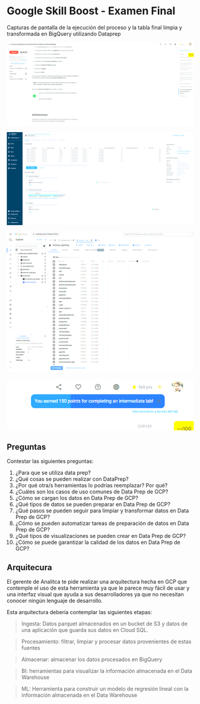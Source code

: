 # Google Skill Boost - Examen Final

Capturas de pantalla de la ejecución del proceso y la tabla final limpia y transformada en BigQuery  utilizando Dataprep

![alt text](image.png)

![alt text](image-2.png)

![alt text](image-1.png)

![alt text](image-3.png)

## Preguntas

Contestar las siguientes preguntas:

1. ¿Para que se utiliza data prep?
2. ¿Qué cosas se pueden realizar con DataPrep?
3. ¿Por qué otra/s herramientas lo podrías reemplazar? Por qué?
4. ¿Cuáles son los casos de uso comunes de Data Prep de GCP?
5. ¿Cómo se cargan los datos en Data Prep de GCP?
6. ¿Qué tipos de datos se pueden preparar en Data Prep de GCP?
7. ¿Qué pasos se pueden seguir para limpiar y transformar datos en Data Prep de GCP?
8. ¿Cómo se pueden automatizar tareas de preparación de datos en Data Prep de GCP?
9. ¿Qué tipos de visualizaciones se pueden crear en Data Prep de GCP?
10. ¿Cómo se puede garantizar la calidad de los datos en Data Prep de GCP?

## Arquitecura

El gerente de Analitca te pide realizar una arquitectura hecha en GCP que contemple el uso de esta herramienta ya que le parece muy fácil de usar y una interfaz visual que ayuda a sus desarrolladores ya que no necesitan conocer ningún lenguaje de desarrollo.

Esta arquitectura debería contemplar las siguientes etapas:

>Ingesta:
Datos parquet almacenados en un bucket de S3 y datos de una aplicación que guarda
sus datos en Cloud SQL.

>Procesamiento:
filtrar, limpiar y procesar datos provenientes de estas fuentes

>Almacenar:
almacenar los datos procesados en BigQuery

>BI:
herramientas para visualizar la información almacenada en el Data Warehouse

>ML:
Herramienta para construir un modelo de regresión lineal con la información almacenada
en el Data Warehouse

